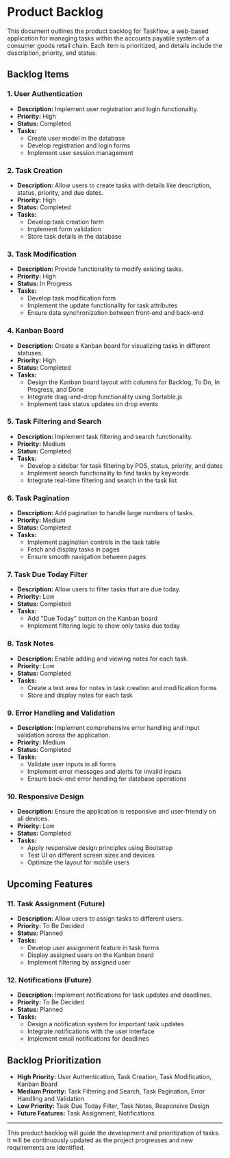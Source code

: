 # Product Backlog

This document outlines the product backlog for Taskflow, a web-based application for managing tasks within the accounts payable system of a consumer goods retail chain. Each item is prioritized, and details include the description, priority, and status.

## Backlog Items

### 1. User Authentication
- **Description:** Implement user registration and login functionality.
- **Priority:** High
- **Status:** Completed
- **Tasks:**
  - Create user model in the database
  - Develop registration and login forms
  - Implement user session management

### 2. Task Creation
- **Description:** Allow users to create tasks with details like description, status, priority, and due dates.
- **Priority:** High
- **Status:** Completed
- **Tasks:**
  - Develop task creation form
  - Implement form validation
  - Store task details in the database

### 3. Task Modification
- **Description:** Provide functionality to modify existing tasks.
- **Priority:** High
- **Status:** In Progress
- **Tasks:**
  - Develop task modification form
  - Implement the update functionality for task attributes
  - Ensure data synchronization between front-end and back-end

### 4. Kanban Board
- **Description:** Create a Kanban board for visualizing tasks in different statuses.
- **Priority:** High
- **Status:** Completed
- **Tasks:**
  - Design the Kanban board layout with columns for Backlog, To Do, In Progress, and Done
  - Integrate drag-and-drop functionality using Sortable.js
  - Implement task status updates on drop events

### 5. Task Filtering and Search
- **Description:** Implement task filtering and search functionality.
- **Priority:** Medium
- **Status:** Completed
- **Tasks:**
  - Develop a sidebar for task filtering by POS, status, priority, and dates
  - Implement search functionality to find tasks by keywords
  - Integrate real-time filtering and search in the task list

### 6. Task Pagination
- **Description:** Add pagination to handle large numbers of tasks.
- **Priority:** Medium
- **Status:** Completed
- **Tasks:**
  - Implement pagination controls in the task table
  - Fetch and display tasks in pages
  - Ensure smooth navigation between pages

### 7. Task Due Today Filter
- **Description:** Allow users to filter tasks that are due today.
- **Priority:** Low
- **Status:** Completed
- **Tasks:**
  - Add "Due Today" button on the Kanban board
  - Implement filtering logic to show only tasks due today

### 8. Task Notes
- **Description:** Enable adding and viewing notes for each task.
- **Priority:** Low
- **Status:** Completed
- **Tasks:**
  - Create a text area for notes in task creation and modification forms
  - Store and display notes for each task

### 9. Error Handling and Validation
- **Description:** Implement comprehensive error handling and input validation across the application.
- **Priority:** Medium
- **Status:** Completed
- **Tasks:**
  - Validate user inputs in all forms
  - Implement error messages and alerts for invalid inputs
  - Ensure back-end error handling for database operations

### 10. Responsive Design
- **Description:** Ensure the application is responsive and user-friendly on all devices.
- **Priority:** Low
- **Status:** Completed
- **Tasks:**
  - Apply responsive design principles using Bootstrap
  - Test UI on different screen sizes and devices
  - Optimize the layout for mobile users

## Upcoming Features

### 11. Task Assignment (Future)
- **Description:** Allow users to assign tasks to different users.
- **Priority:** To Be Decided
- **Status:** Planned
- **Tasks:**
  - Develop user assignment feature in task forms
  - Display assigned users on the Kanban board
  - Implement filtering by assigned user

### 12. Notifications (Future)
- **Description:** Implement notifications for task updates and deadlines.
- **Priority:** To Be Decided
- **Status:** Planned
- **Tasks:**
  - Design a notification system for important task updates
  - Integrate notifications with the user interface
  - Implement email notifications for deadlines

## Backlog Prioritization

- **High Priority:** User Authentication, Task Creation, Task Modification, Kanban Board
- **Medium Priority:** Task Filtering and Search, Task Pagination, Error Handling and Validation
- **Low Priority:** Task Due Today Filter, Task Notes, Responsive Design
- **Future Features:** Task Assignment, Notifications

---

This product backlog will guide the development and prioritization of tasks. It will be continuously updated as the project progresses and new requirements are identified.
